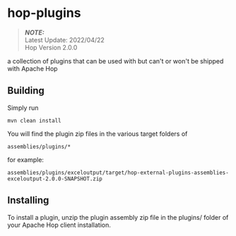 # hop-plugins
> **_NOTE:_**  
> Latest Update: 2022/04/22\
> Hop Version 2.0.0

a collection of plugins that can be used with but can't or won't be shipped with Apache Hop 

## Building

Simply run 

`mvn clean install`

You will find the plugin zip files in the various target folders of 

`assemblies/plugins/*`

for example:

`assemblies/plugins/exceloutput/target/hop-external-plugins-assemblies-exceloutput-2.0.0-SNAPSHOT.zip`

## Installing

To install a plugin, unzip the plugin assembly zip file in the plugins/ folder of your Apache Hop client installation.


